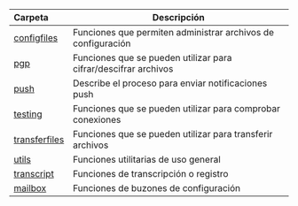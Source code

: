 | Carpeta  | Descripción  |
|:---|---|
| [configfiles](configfiles)  | Funciones que permiten administrar archivos de configuración |
| [pgp](pgp)  | Funciones que se pueden utilizar para cifrar/descifrar archivos |
| [push](push)  | Describe el proceso para enviar notificaciones push |
| [testing](testing)  | Funciones que se pueden utilizar para comprobar conexiones |
| [transferfiles](transferfiles)  | Funciones que se pueden utilizar para transferir archivos |
| [utils](utils)  | Funciones utilitarias de uso general |
| [transcript](transcript)  | Funciones de transcripción o registro |
| [mailbox](mailbox)  | Funciones de buzones de configuración |

